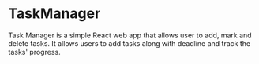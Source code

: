 # TaskManager
Task Manager is a simple React web app that allows user to add, mark and delete tasks. It allows users to add tasks along with deadline and track the tasks' progress.
